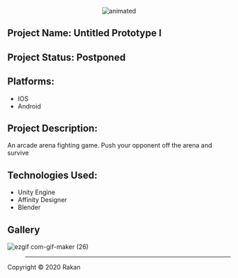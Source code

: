 

<p align="center">
  <img src="https://user-images.githubusercontent.com/57303814/101999560-301d0780-3c93-11eb-8332-09c3cab71a3b.gif" alt="animated" />
</p>

## Project Name:  Untitled Prototype I

## Project Status:  Postponed

## Platforms: 
-  IOS
-  Android

## Project Description: 
An arcade arena fighting game. Push your opponent off the arena and survive

## Technologies Used:
- Unity Engine
- Affinity Designer
- Blender


## Gallery

![ezgif com-gif-maker (26)](https://user-images.githubusercontent.com/57303814/101999617-b5a0b780-3c93-11eb-8fd6-cedf2e174624.gif)






> ----------------------------------------------


Copyright © 2020 Rakan
